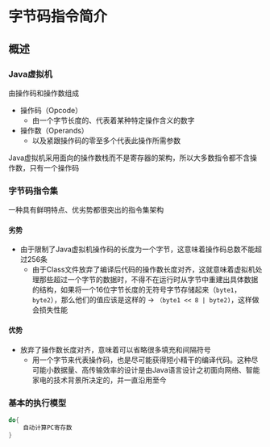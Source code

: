 # 字节码指令简介

## 概述

### Java虚拟机

由操作码和操作数组成

* 操作码（Opcode）
  * 由一个字节长度的、代表着某种特定操作含义的数字
* 操作数（Operands）
  * 以及紧跟操作码的零至多个代表此操作所需参数

Java虚拟机采用面向的操作数栈而不是寄存器的架构，所以大多数指令都不含操作数，只有一个操作码

### 字节码指令集

一种具有鲜明特点、优劣势都很突出的指令集架构

#### 劣势

* 由于限制了Java虚拟机操作码的长度为一个字节，这意味着操作码总数不能超过256条
  * 由于Class文件放弃了编译后代码的操作数长度对齐，这就意味着虚拟机处理那些超过一个字节的数据时，不得不在运行时从字节中重建出具体数据的结构，如果将一个16位字节长度的无符号字节存储起来（`byte1`，`byte2`），那么他们的值应该是这样的 -> `（byte1 << 8 | byte2)`，这样做会损失性能

#### 优势

* 放弃了操作数长度对齐，意味着可以省略很多填充和间隔符号
  * 用一个字节来代表操作码，也是尽可能获得短小精干的编译代码。这种尽可能小数据量、高传输效率的设计是由Java语言设计之初面向网络、智能家电的技术背景所决定的，并一直沿用至今

### 基本的执行模型

```java
do{
    自动计算PC寄存数
}
```

